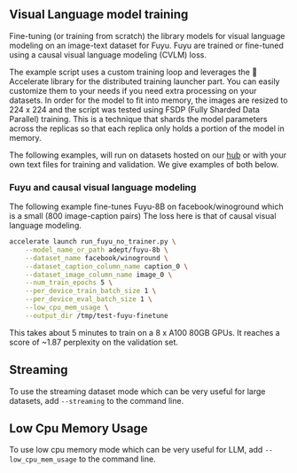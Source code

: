 <!---
Copyright 2020 The HuggingFace Team. All rights reserved.

Licensed under the Apache License, Version 2.0 (the "License");
you may not use this file except in compliance with the License.
You may obtain a copy of the License at

    http://www.apache.org/licenses/LICENSE-2.0

Unless required by applicable law or agreed to in writing, software
distributed under the License is distributed on an "AS IS" BASIS,
WITHOUT WARRANTIES OR CONDITIONS OF ANY KIND, either express or implied.
See the License for the specific language governing permissions and
limitations under the License.
-->

## Visual Language model training

Fine-tuning (or training from scratch) the library models for visual language modeling on an image-text dataset for Fuyu. Fuyu are trained or fine-tuned using a causal visual language modeling
(CVLM) loss.

The example script uses a custom training loop and leverages the 🤗 Accelerate library for the distributed training launcher part. You can easily customize them to your needs if you need extra processing on your datasets. In order for the model to fit into memory, the images are resized to 224 x 224 and the script was tested using FSDP (Fully Sharded Data Parallel) training. This is a technique that shards the model parameters across the replicas so that each replica only holds a portion of the model in memory.

The following examples, will run on datasets hosted on our [hub](https://huggingface.co/datasets) or with your own text files for training and validation. We give examples of both below.

### Fuyu and causal visual language modeling

The following example fine-tunes Fuyu-8B on facebook/winoground which is a small (800 image-caption pairs) The loss here is that of causal visual language modeling.

```bash
accelerate launch run_fuyu_no_trainer.py \
    --model_name_or_path adept/fuyu-8b \
    --dataset_name facebook/winoground \
    --dataset_caption_column_name caption_0 \
    --dataset_image_column_name image_0 \
    --num_train_epochs 5 \
    --per_device_train_batch_size 1 \
    --per_device_eval_batch_size 1 \
    --low_cpu_mem_usage \
    --output_dir /tmp/test-fuyu-finetune
```

This takes about 5 minutes to train on a 8 x A100 80GB GPUs. It reaches a score of ~1.87 perplexity on the validation set.

## Streaming

To use the streaming dataset mode which can be very useful for large datasets, add `--streaming` to the command line.

## Low Cpu Memory Usage

To use low cpu memory mode which can be very useful for LLM, add `--low_cpu_mem_usage` to the command line.